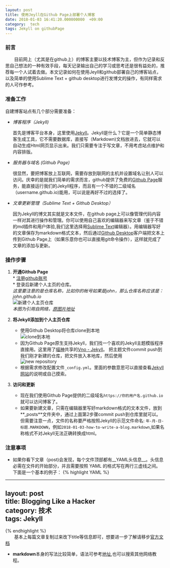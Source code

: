 ```yaml
---
layout: post
title: 使用Jeyll在Github Page上部署个人博客 
date: 2018-01-03 16:41:20.000000000  +09:00
category:  tech
tags: Jekyll on githubPage
---
```


### 前言
&emsp;&emsp;目前网上（尤其是在github上）的博客主要以技术博客为主，但作为记录和反思自己想法的一种有效手段，每天记录输出自己的学习或思考还是很有益处的，推荐每一个人试着去做。本文记录如何在使用Jeyll和github部署自己的博客站点，以及简单的使用Sublime Text + github desktop进行发博文的操作，有同样需求的人可作参考。


### 准备工作
自建博客站点有几个部分需要准备：

* _博客程序（Jekyll)_

    首先是博客平台本身，这里使用[Jekyll](https://www.jekyll.com.cn "Jekyll中文网站")。Jekyll是什么？它是一个简单静态博客生成工具，它不需要数据库，直接写（Markdown)文档放进去，它就可以自动生成Html网页显示出来。我们只需要专注于写文章，不用考虑站点维护和内容排版。

* _服务器与域名 (Github Page)_

    很显然，要把博客放上互联网，需要存放到联网的主机并设置域名让别人可以访问。庆幸的是就我们简单的需求而言，github提供了免费的[Github Page](https://pages.github.com "Github Page")服务，能直接运行我们的Jekyll程序，而且有一个不错的二级域名（username.github.io)能用，可以说是再好不过的选择了。

* _文章更新管理（Sublime Text + Github Desktop）_
    
    因为Jekyll的博文其实就是文本文件，在github page上可以像管理代码内容一样对其进行操作和管理。你可以使用自己喜欢的编辑器来写文章（鉴于不错的md插件和用户体验,我们这里选择用[Sublime Text](https://www.sublimetext.com "sublimetext官网")编辑器）。用编辑器写好的文章保存为markdown格式文本，然后通过[Github Desktop](https://desktop.github.com "github Desktop")客户端把文本上传到Github Page上（如果乐意你也可以直接用git命令操作），这样就完成了文章的添加与更新。 

### 操作步骤
 1.  __开通Github Page__  
    * [注册github账号](https://github.com "github首页")  
    * 登录后新建个人主页的仓库。  
      _这里要注意的是仓库名称，比如你的帐号如果是john，那么仓库名称应该是：john.github.io_  
      ![新建个人主页仓库](http://img.blog.csdn.net/20160617152346289 "新建仓库")  
         _本图为引用自网络，[原图片地址](http://blog.csdn.net/yanzhenjie1003/article/details/51703370 "图片出处地址")_  

2. __将Jekyll添加到个人主页仓库__      
    * 使用Github Desktop将仓库clone到本地    
    ![clone到本地](https://wx4.sinaimg.cn/mw1024/6587fba0gy1fn3gmvftpwj20bz05vt99.jpg "clone")  
    * 因为Github Page原生支持Jekyll，我们找一个喜欢的Jekyll主题模版程序直接用。这里用了[喵神](http://www.onevcat.com/#blog "onevcat")共享的[Vno - Jekyll](https://github.com/onevcat/vno-jekyll "Vno-Jekyll")。 把主题文件commit push到我们刚才新建的仓库，把文件放入本地库，然后使用  
     ![new repository](https://wx3.sinaimg.cn/mw1024/6587fba0gy1fn3h9l2rrij20qo0icdh0.jpg "newRepository")   
    * 根据需求修改配置文件`_config.yml`。里面的参数意思可以直接查看[Jekyll网站](https://www.jekyll.com.cn "Jekyll中文网站")的说明或自己摸索。

3. __访问和更新__
    * 现在我们使用Github Page提供的二级域名`https://你的用户名.github.io`就可以访问博客了。  
    * 如果要新建文章，只需在编辑器里写好markdown格式的文本文件，放到**_posts**文件夹中，通过上面第2步骤commit push到仓库里就可以。但需要注意一点，文件的名称要严格按照Jekyll的示范文件命名: `年-月-日-标题.MARKDOWN`，例如`2018-01-03-how-to-write-a-blog.markdown`,如果名称格式不对Jekyll无法正确转换成html。

### 注意事项
*  如果你看下文章（post)会发现，每个文件顶部都有__YAML头信息__。头信息必需在文件的开始部分，并且需要按照 YAML 的格式写在两行三虚线之间。下面是一个基本的例子：
{% highlight YAML %}
---  
layout: post  
title: Blogging Like a Hacker  
category:  技术  
tags: Jekyll  
---
{% endhighlight %}  
&emsp;&emsp;基本上每篇文章复制过来改下title等信息即可，想要进一步了解请移步[官方文档](https://www.jekyll.com.cn/docs/frontmatter/ "Jeykll")

*  **markdown**本身的写法比较简单，语法可参考[地址](https://daringfireball.net/projects/markdown/dingus "markdown-dingus"),也可以搜索其他网络教程。





